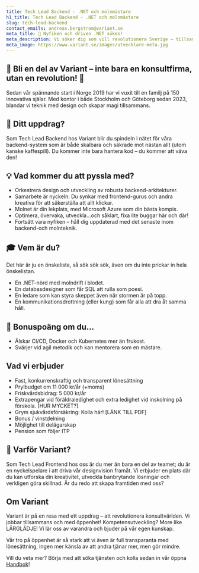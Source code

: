 ```yaml
---
title: Tech Lead Backend - .NET och molnmästare
h1_title: Tech Lead Backend - .NET och molnmästare
slug: tech-lead-backend
contact_emails: andreas.bergstrom@variant.se
meta_title: 🚀 Nyfiken och driven .NET sökes!
meta_description: Vi söker dig som vill revolutionera Sverige – tillsammans med andra och tillsammans med oss!
meta_image: https://www.variant.se/images/utvecklare-meta.jpg
---
```

## 🌟 Bli en del av Variant – inte bara en konsultfirma, utan en revolution! 🌟

Sedan vår spännande start i Norge 2019 har vi vuxit till en familj på 150 innovativa själar. Med kontor i både Stockholm och Göteborg sedan 2023, blandar vi teknik med design och skapar magi tillsammans.

## 🔧 Ditt uppdrag? 

Som Tech Lead Backend hos Variant blir du spindeln i nätet för våra backend-system som är både skalbara och säkrade mot nästan allt (utom kanske kaffespill). Du kommer inte bara hantera kod – du kommer att väva den!

## 💡 Vad kommer du att pyssla med?

- Orkestrera design och utveckling av robusta backend-arkitekturer.
- Samarbete är nyckeln: Du synkar med frontend-gurus och andra kreativa för att säkerställa att allt klickar.
- Molnet är din lekplats, med Microsoft Azure som din bästa kompis.
- Optimera, övervaka, utveckla...och såklart, fixa lite buggar här och där!
- Fortsätt vara nyfiken – håll dig uppdaterad med det senaste inom backend-och molnteknik.

## 🎓 Vem är du?

Det här är ju en önskelista, så sök sök sök, även om du inte prickar in hela önskelistan.

- En .NET-nörd med molndrift i blodet.
- En databasdesigner som får SQL att rulla som poesi.
- En ledare som kan styra skeppet även när stormen är på topp.
- En kommunikationsdrottning (eller kung) som får alla att dra åt samma håll.

## 🌱 Bonuspoäng om du...
- Älskar CI/CD, Docker och Kubernetes mer än frukost.
- Svärjer vid agil metodik och kan mentorera som en mästare.

## Vad vi erbjuder
- Fast, konkurrenskraftig och transparent lönesättning
- Prylbudget om 11 000 kr/år (+moms)
- Friskvårdsbidrag: 5 000 kr/år
- Extrapengar vid föräldraledighet och extra ledighet vid inskolning på förskola. [HUR MYCKET?]
- Grym sjukvårdsförsäkring: Kolla här! [LÄNK TILL PDF]
- Bonus / vinstdelning
- Möjlighet till delägarskap
- Pension som följer ITP

## 🌟 Varför Variant? 
Som Tech Lead Frontend hos oss är du mer än bara en del av teamet; du är en nyckelspelare i att driva vår designvision framåt. Vi erbjuder en plats där du kan utforska din kreativitet, utveckla banbrytande lösningar och verkligen göra skillnad. Är du redo att skapa framtiden med oss?

## Om Variant

Variant är på en resa med ett uppdrag – att revolutionera konsultvärlden. Vi jobbar tillsammans och med öppenhet! Kompetensutveckling? More like LÄRGLÄDJE! Vi lär oss av varandra och bjuder på vår egen kunskap. 

Vår tro på öppenhet är så stark att vi även är full transparanta med lönesättning, ingen mer känsla av att andra tjänar mer, men gör mindre. 

Vill du veta mer? Börja med att söka tjänsten och kolla sedan in vår öppna [Handbok](https://handbook.variant.se)!
